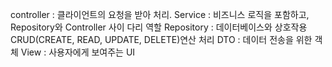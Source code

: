 controller : 클라이언트의 요청을 받아 처리.
Service : 비즈니스 로직을 포함하고, Repository와 Controller 사이 다리 역할
Repository : 데이터베이스와 상호작용 CRUD(CREATE, READ, UPDATE, DELETE)연산 처리
DTO : 데이터 전송을 위한 객체
View : 사용자에게 보여주는 UI

